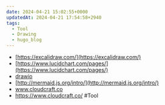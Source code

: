 ```yaml
---
date: 2024-04-21 15:02:55+0000
updatedAt: 2024-04-21 17:54:58+2940
tags:
  - Tool
  - Drawing
  - hugo_blog
---
```

- [https://excalidraw.com/](https://excalidraw.com/)
- [https://www.lucidchart.com/pages/](https://www.lucidchart.com/pages/)
- [drawio](https://app.diagrams.net/)
- [http://mermaid.js.org/intro/](http://mermaid.js.org/intro/)
- www.cloudcraft.co
- https://www.cloudcraft.co/
#Tool 